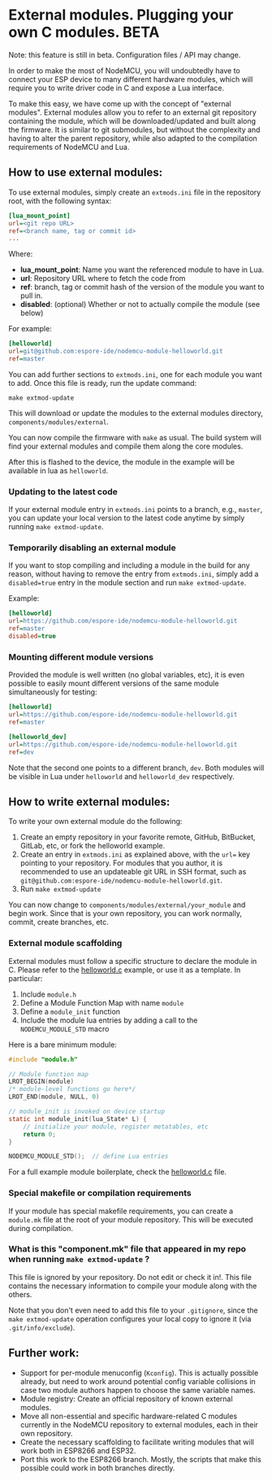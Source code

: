 
# External modules. Plugging your own C modules. **BETA**

Note: this feature is still in beta. Configuration files / API may change.

In order to make the most of NodeMCU, you will undoubtedly have to connect your ESP device to many different hardware modules, which will require you to write driver code in C and expose a Lua interface.

To make this easy, we have come up with the concept of "external modules". External modules allow you to refer to an external git repository containing the module, which will be downloaded/updated and built along the firmware. It is similar to git submodules, but without the complexity and having to alter the parent repository, while also adapted to the compilation requirements of NodeMCU and Lua.

## How to use external modules:

To use external modules, simply create an `extmods.ini` file in the repository root, with the following syntax:

```ini
[lua_mount_point]
url=<git repo URL>
ref=<branch name, tag or commit id>
...
```

Where:
* **lua_mount_point**: Name you want the referenced module to have in Lua.
* **url**: Repository URL where to fetch the code from
* **ref**: branch, tag or commit hash of the version of the module you want to pull in.
* **disabled**: (optional) Whether or not to actually compile the module (see below)

For example:

```ini
[helloworld]
url=git@github.com:espore-ide/nodemcu-module-helloworld.git
ref=master
```

You can add further sections to `extmods.ini`, one for each module you want to add. Once this file is ready, run the update command:

```shell
make extmod-update
```

This will download or update the modules to the external modules directory, `components/modules/external`.

You can now compile the firmware with `make` as usual. The build system will find your external modules and compile them along the core modules.

After this is flashed to the device, the module in the example will be available in lua as `helloworld`.

### Updating to the latest code

If your external module entry in `extmods.ini` points to a branch, e.g., `master`, you can update your local version to the latest code anytime by simply running `make extmod-update`.

### Temporarily disabling an external module

If you want to stop compiling and including a module in the build for any reason, without having to remove the entry from `extmods.ini`, simply add a `disabled=true` entry in the module section and run `make extmod-update`.

Example:
```ini
[helloworld]
url=https://github.com/espore-ide/nodemcu-module-helloworld.git
ref=master
disabled=true
```

### Mounting different module versions

Provided the module is well written (no global variables, etc), it is even possible to easily mount different versions of the same module simultaneously for testing:

```ini
[helloworld]
url=https://github.com/espore-ide/nodemcu-module-helloworld.git
ref=master

[helloworld_dev]
url=https://github.com/espore-ide/nodemcu-module-helloworld.git
ref=dev
```

Note that the second one points to a different branch, `dev`. Both modules will be visible in Lua under `helloworld` and `helloworld_dev` respectively.

## How to write external modules:

To write your own external module do the following:

1. Create an empty repository in your favorite remote, GitHub, BitBucket, GitLab, etc, or fork the helloworld example.
2. Create an entry in `extmods.ini` as explained above, with the `url=` key pointing to your repository. For modules that you author, it is recommended to use an updateable git URL in SSH format, such as `git@github.com:espore-ide/nodemcu-module-helloworld.git`.
3. Run `make extmod-update`

You can now change to `components/modules/external/your_module` and begin work. Since that is your own repository, you can work normally, commit, create branches, etc.

### External module scaffolding

External modules must follow a specific structure to declare the module in C. Please refer to the [helloworld.c](https://github.com/nodemcu/nodemcu-firmware/blob/dev-esp32/tools/example/helloworld.c) example, or use it as a template. In particular:

1. Include `module.h` 
2. Define a Module Function Map with name `module`
3. Define a `module_init` function
4. Include the module lua entries by adding a call to the `NODEMCU_MODULE_STD` macro

Here is a bare minimum module:
```c
#include "module.h"

// Module function map
LROT_BEGIN(module)
/* module-level functions go here*/
LROT_END(module, NULL, 0)

// module_init is invoked on device startup
static int module_init(lua_State* L) {
    // initialize your module, register metatables, etc
    return 0;
}

NODEMCU_MODULE_STD();  // define Lua entries
```
For a full example module boilerplate, check the [helloworld.c](https://github.com/nodemcu/nodemcu-firmware/blob/dev-esp32/tools/example/helloworld.c) file.


### Special makefile or compilation requirements

If your module has special makefile requirements, you can create a `module.mk` file at the root of your module repository. This will be executed during compilation.

### What is this "component.mk" file that appeared in my repo when running `make extmod-update` ?

This file is ignored by your repository. Do not edit or check it in!. This file contains the necessary information to compile your module along with the others.

Note that you don't even need to add this file to your `.gitignore`, since the `make extmod-update` operation configures your local copy to ignore it (via `.git/info/exclude`). 

## Further work:

* Support for per-module menuconfig (`Kconfig`). This is actually possible already, but need to work around potential config variable collisions in case two module authors happen to choose the same variable names.
* Module registry: Create an official repository of known external modules.
* Move all non-essential and specific hardware-related C modules currently in the NodeMCU repository to external modules, each in their own repository.
* Create the necessary scaffolding to facilitate writing modules that will work both in ESP8266 and ESP32.
* Port this work to the ESP8266 branch. Mostly, the scripts that make this possible could work in both branches directly.